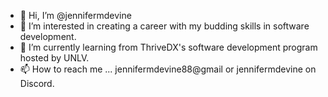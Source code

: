 - 👋 Hi, I’m @jennifermdevine
- 👀 I’m interested in creating a career with my budding skills in software development.
- 🌱 I’m currently learning from ThriveDX's software development program hosted by UNLV.
- 📫 How to reach me ... jennifermdevine88@gmail or jennifermdevine on Discord.

<!---
jennifermdevine/jennifermdevine is a ✨ special ✨ repository because its `README.md` (this file) appears on your GitHub profile.
You can click the Preview link to take a look at your changes.
--->
